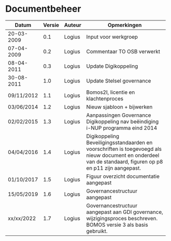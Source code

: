 # Documentbeheer

| Datum       | Versie | Auteur | Opmerkingen                                                                                                                                                 |
|-------------|--------|--------|-------------------------------------------------------------------------------------------------------------------------------------------------------------|
| 20-03-2009  | 0.1    | Logius | Input voor werkgroep                        |
| 07-04-2009  | 0.2    | Logius | Commentaar TO OSB verwerkt                  |
| 08-04-2011  | 0.3    | Logius | Update Digikoppeling                        |
| 30-08-2011  | 1.0    | Logius | Update Stelsel governance                   |
| 09/11/2012  | 1.1    | Logius | Bomos2I, licentie en klachtenproces         |
| 03/06/2014  | 1.2    | Logius | Nieuw sjabloon + bijwerken                  |
| 02/02/2015  | 1.3    | Logius | Aanpassingen Governance Digikoppeling nav beëindiging i-NUP programma eind 2014   |
| 04/04/2016  | 1.4    | Logius | Digikoppeling Beveiligingsstandaarden en voorschriften is toegevoegd als nieuw document en onderdeel van de standaard, figuren op p8 en p11 zijn aangepast.  |
| 01/10/2017  | 1.5    | Logius | Figuur overzicht documentatie aangepast     |
| 15/05/2019  | 1.6    | Logius | Governancestructuur aangepast               |
| xx/xx/2022  | 1.7| Logius | Governancestructuur aangepast aan GDI governance, wijzigingsproces beschreven. BOMOS versie 3 als basis gebruikt. |
